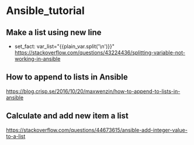 # Ansible_tutorial
Make a list using new line
----------------------------
- set_fact: var_list="{{plain_var.split('\n')}}"
https://stackoverflow.com/questions/43224436/splitting-variable-not-working-in-ansible

How to append to lists in Ansible
-----------------------------------
https://blog.crisp.se/2016/10/20/maxwenzin/how-to-append-to-lists-in-ansible

Calculate and add new item a list
---------------------------------
https://stackoverflow.com/questions/44673615/ansible-add-integer-value-to-a-list
